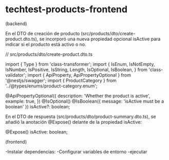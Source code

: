 # techtest-products-frontend 

(backend)

En el DTO de creación de producto (src/products/dto/create-product.dto.ts), se incorporó una nueva propiedad opcional isActive para indicar si el producto está activo o no.

// src/products/dto/create-product.dto.ts

import { Type } from 'class-transformer';
import {
  IsEnum,
  IsNotEmpty,
  IsNumber,
  IsPositive,
  IsString,
  Length,
  IsOptional,
  IsBoolean,
} from 'class-validator';
import { ApiProperty, ApiPropertyOptional } from '@nestjs/swagger';
import { ProductCategory } from '../@types/enums/product-category.enum';


@ApiPropertyOptional({
    description: 'Whether the product is active',
    example: true,
  })
  @IsOptional()
  @IsBoolean({ message: 'isActive must be a boolean' })
  isActive?: boolean;



En el DTO de respuesta (src/products/dto/product-summary.dto.ts), se añadió la anotación @Expose() delante de la propiedad isActive:

  @Expose()
  isActive: boolean;


(frontend)

-Instalar dependencias: 
-Configurar variables de entorno
-ejecutar

